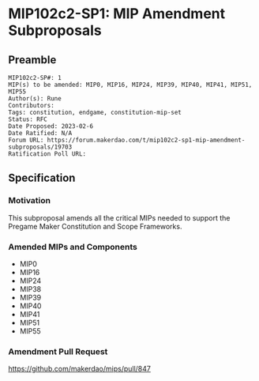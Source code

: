 # MIP102c2-SP1: MIP Amendment Subproposals

## Preamble

```
MIP102c2-SP#: 1
MIP(s) to be amended: MIP0, MIP16, MIP24, MIP39, MIP40, MIP41, MIP51, MIP55
Author(s): Rune
Contributors:
Tags: constitution, endgame, constitution-mip-set
Status: RFC
Date Proposed: 2023-02-6
Date Ratified: N/A
Forum URL: https://forum.makerdao.com/t/mip102c2-sp1-mip-amendment-subproposals/19703
Ratification Poll URL: 
```
## Specification

### Motivation

This subproposal amends all the critical MIPs needed to support the Pregame Maker Constitution and Scope Frameworks.

### Amended MIPs and Components

* MIP0
* MIP16
* MIP24
* MIP38
* MIP39
* MIP40
* MIP41
* MIP51
* MIP55

### Amendment Pull Request

<https://github.com/makerdao/mips/pull/847>
